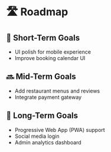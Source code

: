 # 🛣️ Roadmap

## 🚧 Short-Term Goals

- UI polish for mobile experience
- Improve booking calendar UI

## 🔜 Mid-Term Goals

- Add restaurant menus and reviews
- Integrate payment gateway

## 🔮 Long-Term Goals

- Progressive Web App (PWA) support
- Social media login
- Admin analytics dashboard
